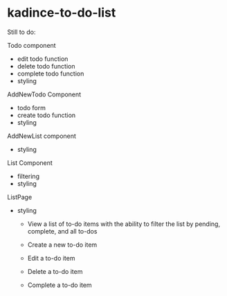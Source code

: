 # kadince-to-do-list

Still to do:

Todo component
- edit todo function
- delete todo function
- complete todo function
- styling

AddNewTodo Component
- todo form
- create todo function
- styling

AddNewList component
- styling

List Component
- filtering
- styling

ListPage
- styling





    - View a list of to-do items with the ability to filter the list by pending, complete, and all to-dos

    - Create a new to-do item

    - Edit a to-do item

    - Delete a to-do item

    - Complete a to-do item
